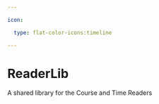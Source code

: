 ```yaml
---

icon: 

  type: flat-color-icons:timeline

---
```


# ReaderLib

A shared library for the Course and Time Readers